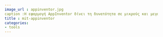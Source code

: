 ```yaml
---
image_url : appinventor.jpg
caption :Η εφαρμογή AppInventor δίνει τη δυνατότητα σε μικρούς και μεγάλους να δημιουργήσουν εφαρμογές για κινητά τηλέφωνα χωρίς να γνωρίζουν προγραμματισμό με χρήση blocks.
title : mit-appinventor
categories:
- tools
---
```

